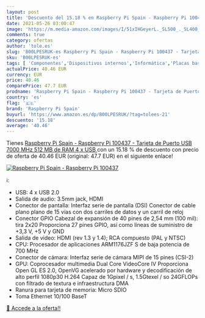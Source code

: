 ```yaml
---
layout: post
title: 'Descuento del 15.18 % en Raspberry Pi Spain - Raspberry Pi 100437'
date: 2021-05-26 03:00:47
image: 'https://m.media-amazon.com/images/I/51xIHGeyerL._SL500_._SL400_.jpg'
comments: true
category: ofertas
author: 'tole.es'
slug: 'B00LPESRUK-es Raspberry Pi Spain - Raspberry Pi 100437 - Tarjeta de...'
sku: 'B00LPESRUK-es'
tags: [ 'Componentes','Dispositivos internos','Informática','Placas base','ram','raspberry pi spain', ]
actualPrice: 40.46 EUR
currency: EUR
price: 40.46
comparePrice: 47.7 EUR
prodname: 'Raspberry Pi Spain - Raspberry Pi 100437 - Tarjeta de Puerto USB  7000 MHz  512 MB de RAM  4 x USB '
country: 'es'
flag: '🇪🇸'
brand: 'Raspberry Pi Spain'
buyurl: 'https://www.amazon.es/dp/B00LPESRUK/?tag=tolees-21'
descuento: '15.18'
average: '40.46'
---
```


Tienes [Raspberry Pi Spain - Raspberry Pi 100437 - Tarjeta de Puerto USB  7000 MHz  512 MB de RAM  4 x USB ](https://www.amazon.es/dp/B00LPESRUK/?tag=tolees-21) con un 15.18 % de descuento con precio de oferta de 40.46 EUR (original: 47.7 EUR) en el siguiente enlace!

[![Raspberry Pi Spain - Raspberry Pi 100437](https://m.media-amazon.com/images/I/51xIHGeyerL._SL500_._SL400_.jpg)](https://www.amazon.es/dp/B00LPESRUK/?tag=tolees-21)

ℹ️:

- USB: 4 x USB 2.0
- Salida de audio: 3.5mm jack, HDMI
- Conector de pantalla: Interfaz serie de pantalla (DSI) Conector de cable plano plano de 15 vías con dos carriles de datos y un carril de reloj
- Conector GPIO Cabezal de expansión de 40 pines de 2,54 mm (100 mil): tira 2x20 Proporciona 27 pines GPIO, así como líneas de suministro de +3,3 V, +5 V y GND
- Salida de video: HDMI (rev 1.3 y 1.4); RCA compuesto (PAL y NTSC)
- CPU: Procesador de aplicaciones ARM1176JZF S de baja potencia de 700 MHz
- Conector de cámara: Interfaz serie de cámara MIPI de 15 pines (CSI-2)
- GPU: Coprocesador multimedia Dual Core VideoCore IV Proporciona Open GL ES 2.0, OpenVG acelerado por hardware y decodificación de alto perfil 1080p30 H.264 Capaz de 1Gpixel / s, 1.5Gtexel / so 24GFLOPs con filtrado de textura e infraestructura DMA
- Ranura para tarjeta de memoria: Micro SDIO
- Toma Ethernet 10/100 BaseT

[🛒 Accede a la oferta!!](https://www.amazon.es/dp/B00LPESRUK/?tag=tolees-21)
